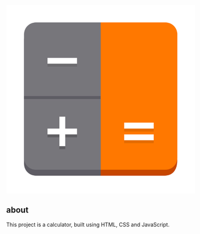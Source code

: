 <p>
   <a href="https://iamlucasmagalhaes.github.io/calc.js/">
    <img src="assets/Calculator.png">
   </a>
</p>

## about
This project is a calculator, built using HTML, CSS and JavaScript.
